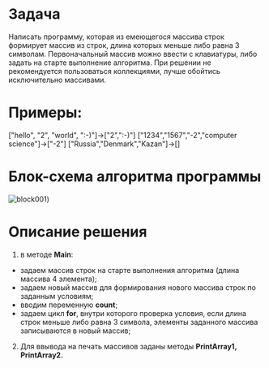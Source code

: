 # Задача
Написать программу, которая из емеющегося массива строк формирует массив из строк, длина которых меньше либо равна 3 символам. Первоначальный массив можно ввести с клавиатуры, либо задать на старте выполнение алгоритма. При решении не рекомендуется пользоваться коллекциями, лучше обойтись исключительно массивами.
# Примеры:
["hello", "2", "world", ":-)"]->["2",":-)"]
["1234","1567","-2","computer science"]->["-2"]
["Russia","Denmark","Kazan"]->[]
# Блок-схема алгоритма программы
![block001](block001.jpg)) 

# Описание решения
1. в методе **Main**:
- задаем массив строк на старте выполнения алгоритма (длина массива 4 элемента);
- задаем новый массив для формирования нового массива строк по заданным условиям;  
- вводим переменную **count**;
- задаем цикл **for**, внутри которого проверка условия, если длина строк меньше либо равна 3 символа, элементы заданного массива записываются в новый массив;
2. Для ввывода на печать массивов заданы методы **PrintArray1, PrintArray2.**